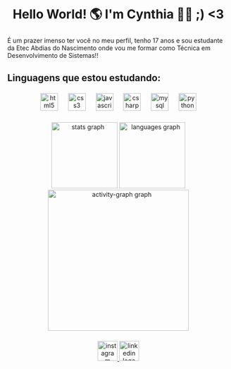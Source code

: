 <h1 align="center">Hello World! 🌎 I'm Cynthia 👧🏽 ;) <3</h1>

###

<p align="left">É um prazer imenso ter você no meu perfil, tenho 17 anos e sou estudante da Etec Abdias do Nascimento onde vou me formar como Técnica em Desenvolvimento de Sistemas!!</p>

###

<h2 align="left">Linguagens que estou estudando:</h2>

###

<div align="center">
  <img src="https://skillicons.dev/icons?i=html" height="40" alt="html5 logo"  />
  <img width="15" />
  <img src="https://skillicons.dev/icons?i=css" height="40" alt="css3 logo"  />
  <img width="15" />
  <img src="https://skillicons.dev/icons?i=js" height="40" alt="javascript logo"  />
  <img width="15" />
  <img src="https://skillicons.dev/icons?i=cs" height="40" alt="csharp logo"  />
  <img width="15" />
  <img src="https://skillicons.dev/icons?i=mysql" height="40" alt="mysql logo"  />
  <img width="15" />
  <img src="https://skillicons.dev/icons?i=py" height="40" alt="python logo"  />
</div>

###

<div align="center">
  <img src="https://github-readme-stats.vercel.app/api?username=gtcyns&hide_title=false&hide_rank=false&show_icons=true&include_all_commits=true&count_private=true&disable_animations=false&theme=jolly&locale=en&hide_border=false&order=1" height="150" alt="stats graph"  />
  <img src="https://github-readme-stats.vercel.app/api/top-langs?username=gtcyns&locale=en&hide_title=false&layout=compact&card_width=320&langs_count=5&theme=jolly&hide_border=true&order=2" height="150" alt="languages graph"  />
  <img src="https://github-readme-activity-graph.vercel.app/graph?username=gtcyns&radius=20&area=true&order=5&bg_color=F8FF95&color=BC7AF9&line=BC7AF9&point=A6FF96&area_color=BC7AF9&hide_border=true&hide_title=false" height="320" alt="activity-graph graph"  />
</div>

###

<div align="center">
  <a href="https://www.instagram.com/gtcyns?igsh=MXJ5aXd0ZnVyOWxtMg==" target="_blank">
    <img src="https://img.shields.io/static/v1?message=Instagram&logo=instagram&label=&color=FFA1F5&logoColor=black&labelColor=&style=for-the-badge" height="45" alt="instagram logo"  />
  </a>
  <img src="https://img.shields.io/static/v1?message=LinkedIn&logo=linkedin&label=&color=BC7AF9&logoColor=white&labelColor=&style=for-the-badge" height="45" alt="linkedin logo"  />
</div>

###
